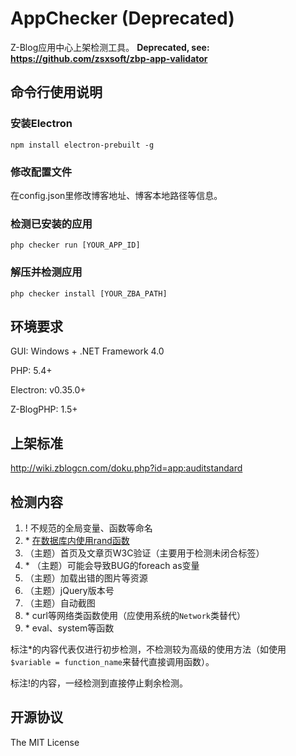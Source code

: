 AppChecker (Deprecated)
=============================
Z-Blog应用中心上架检测工具。
**Deprecated, see: https://github.com/zsxsoft/zbp-app-validator**

## 命令行使用说明
### 安装Electron
``npm install electron-prebuilt -g``

### 修改配置文件

在config.json里修改博客地址、博客本地路径等信息。

### 检测已安装的应用

``php checker run [YOUR_APP_ID]``

### 解压并检测应用

``php checker install [YOUR_ZBA_PATH]``

## 环境要求
GUI: Windows + .NET Framework 4.0

PHP: 5.4+

Electron: v0.35.0+

Z-BlogPHP: 1.5+

## 上架标准
http://wiki.zblogcn.com/doku.php?id=app:auditstandard

## 检测内容
1. \! 不规范的全局变量、函数等命名
1. \* [在数据库内使用rand函数](http://bbs.zblogcn.com/forum.php?mod=viewthread&tid=90433&extra=)
1. （主题）首页及文章页W3C验证（主要用于检测未闭合标签）
1. \* （主题）可能会导致BUG的foreach as变量
1. （主题）加载出错的图片等资源
1. （主题）jQuery版本号
1. （主题）自动截图
1. \* curl等网络类函数使用（应使用系统的``Network``类替代）
1. \* eval、system等函数


标注\*的内容代表仅进行初步检测，不检测较为高级的使用方法（如使用``$variable = function_name``来替代直接调用函数）。

标注\!的内容，一经检测到直接停止剩余检测。

## 开源协议

The MIT License
